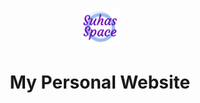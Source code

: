 <p align="center">
  <a href="https://www.suhasdara.me">
    <img alt="The Suhas Space" src="/content/images/icon.png" width="60" />
  </a>
</p>
<h1 align="center">
  My Personal Website
</h1>

